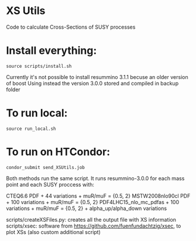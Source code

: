 XS Utils
=========================

Code to calculate Cross-Sections of SUSY processes


# Install everything:

	source scripts/install.sh

Currently it's not possible to install resummino 3.1.1 becuse an older version of boost
Using instead the version 3.0.0 stored and compiled in backup folder


# To run local:

	source run_local.sh


# To run on HTCondor:

	condor_submit send_XSUtils.job

Both methods run the same script. It runs resummino-3.0.0 for each mass point and each SUSY proccess with:

CTEQ6.6 PDF + 44 variations + muR/muF = {0.5, 2}
MSTW2008nlo90cl PDF + 100 variations + muR/muF = {0.5, 2}
PDF4LHC15_nlo_mc_pdfas + 100 variations + muR/muF = {0.5, 2} + alpha_up/alpha_down variations


scripts/createXSFiles.py: creates all the output file with XS information
scripts/xsec: software from https://github.com/fuenfundachtzig/xsec, to plot XSs (also custom additional script)
